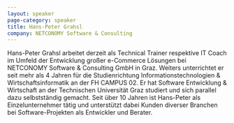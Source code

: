 ```yaml
---
layout: speaker
page-category: speaker
title: Hans-Peter Grahsl
company: NETCONOMY Software & Consulting
---
```


Hans-Peter Grahsl arbeitet derzeit als Technical Trainer respektive IT Coach im Umfeld der Entwicklung großer e-Commerce Lösungen bei NETCONOMY Software & Consulting GmbH in Graz. Weiters unterrichtet er seit mehr als 4 Jahren für die Studienrichtung Informationstechnologien & Wirtschaftsinformatik an der FH CAMPUS 02. Er hat Software Entwicklung & Wirtschaft an der Technischen Universität Graz studiert und sich parallel dazu selbstständig gemacht. Seit über 10 Jahren ist Hans-Peter als Einzelunternehmer tätig und unterstützt dabei Kunden diverser Branchen bei Software-Projekten als Entwickler und Berater.